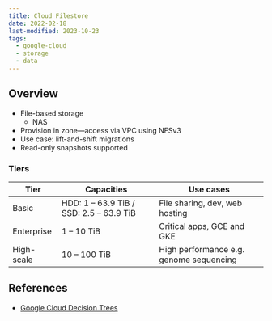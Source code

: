 ```yaml
---
title: Cloud Filestore
date: 2022-02-18
last-modified: 2023-10-23
tags:
  - google-cloud
  - storage
  - data
---
```


## Overview

- File-based storage
	- NAS
- Provision in zone—access via VPC using NFSv3
- Use case: lift-and-shift migrations
- Read-only snapshots supported

### Tiers

| Tier       | Capacities                              | Use cases                               |
| ---------- | --------------------------------------- | --------------------------------------- |
| Basic      | HDD: 1 – 63.9 TiB / SSD: 2.5 – 63.9 TiB | File sharing, dev, web hosting          |
| Enterprise | 1 – 10 TiB                              | Critical apps, GCE and GKE              |
| High-scale | 10 – 100 TiB                            | High performance e.g. genome sequencing |

## References

- [Google Cloud Decision Trees](notes/moc/Google%20Cloud%20Decision%20Trees.md)
